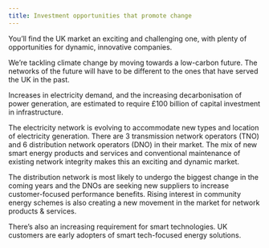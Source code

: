 ```yaml
---
title: Investment opportunities that promote change
---
```

You’ll find the UK market an exciting and challenging one, with plenty of opportunities for dynamic, innovative companies.

We’re tackling climate change by moving towards a low-carbon future. The networks of the future will have to be different to the ones that have served the UK in the past.
 
Increases in electricity demand, and the increasing decarbonisation of power generation, are estimated to require £100 billion of capital investment in infrastructure. 

The electricity network is evolving to accommodate new types and location of electricity generation. There are 3 transmission network operators (TNO) and 6 distribution network operators (DNO) in their market. The mix of new smart energy products and services and conventional maintenance of existing network integrity makes this an exciting and dynamic market.
 
The distribution network is most likely to undergo the biggest change in the coming years and the DNOs are seeking new suppliers to increase customer-focused performance benefits. Rising interest in community energy schemes is also creating a new movement in the market for network products & services.
 
There’s also an increasing requirement for smart technologies. UK customers are early adopters of smart tech-focused energy solutions.

